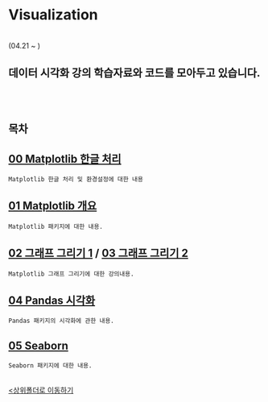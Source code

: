# Visualization
</br>
 (04.21 ~ )

 데이터 시각화 강의 학습자료와 코드를 모아두고 있습니다.
-

</br></br>

## 목차

[00 Matplotlib 한글 처리](./00_matplotlib%20%ED%95%9C%EA%B8%80%EC%B2%98%EB%A6%AC%20%EB%B0%8F%20%ED%99%98%EA%B2%BD%EC%84%A4%EC%A0%95.ipynb)
-
    Matplotlib 한글 처리 및 환경설정에 대한 내용
    
[01 Matplotlib 개요](./01_matplotlib%20%EA%B0%9C%EC%9A%94.ipynb)
-
    Matplotlib 패키지에 대한 내용.

[02 그래프 그리기 1](./02_%EA%B0%81%EC%A2%85%20%EA%B7%B8%EB%9E%98%ED%94%84%20%EA%B7%B8%EB%A6%AC%EA%B8%B01.ipynb) / [03 그래프 그리기 2](./03_%EA%B0%81%EC%A2%85%20%EA%B7%B8%EB%9E%98%ED%94%84%20%EA%B7%B8%EB%A6%AC%EA%B8%B02.ipynb)
-
    Matplotlib 그래프 그리기에 대한 강의내용.

[04 Pandas 시각화](./04_Pandas%20%EC%8B%9C%EA%B0%81%ED%99%94.ipynb)
-
    Pandas 패키지의 시각화에 관한 내용.

[05 Seaborn](./05_seaborn.ipynb)
-
    Seaborn 패키지에 대한 내용.

<br>[<상위폴더로 이동하기](../)